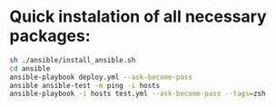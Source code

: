 # Quick instalation of all necessary packages:
```bash
sh ./ansible/install_ansible.sh
cd ansible
ansible-playbook deploy.yml --ask-become-pass
ansible ansible-test -m ping -i hosts
ansible-playbook -i hosts test.yml --ask-become-pass --tags=zsh
```
